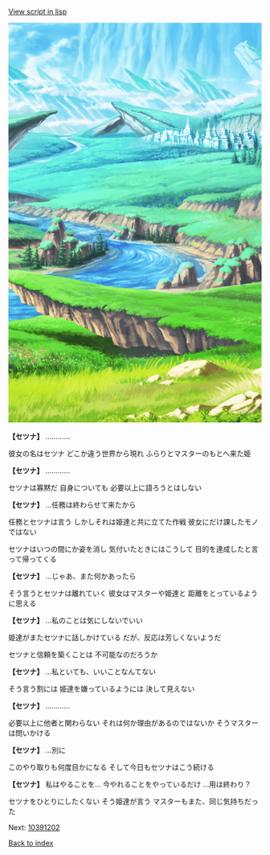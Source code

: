 [View script in lisp](../scripts/10391201.txt)

![plain.png](../images/backgrounds/plain.png)

**【セツナ】**
…………

彼女の名はセツナ
どこか違う世界から現れ
ふらりとマスターのもとへ来た姫

**【セツナ】**
…………

セツナは寡黙だ
自身についても
必要以上に語ろうとはしない

**【セツナ】**
…任務は終わらせて来たから

任務とセツナは言う
しかしそれは姫達と共に立てた作戦
彼女にだけ課したモノではない

セツナはいつの間にか姿を消し
気付いたときにはこうして
目的を達成したと言って帰ってくる

**【セツナ】**
…じゃあ、また何かあったら

そう言うとセツナは離れていく
彼女はマスターや姫達と
距離をとっているように思える

**【セツナ】**
…私のことは気にしないでいい

姫達がまたセツナに話しかけている
だが、反応は芳しくないようだ

セツナと信頼を築くことは
不可能なのだろうか

**【セツナ】**
…私といても、いいことなんてない

そう言う割には
姫達を嫌っているようには
決して見えない

**【セツナ】**
…………

必要以上に他者と関わらない
それは何か理由があるのではないか
そうマスターは問いかける

**【セツナ】**
…別に

このやり取りも何度目かになる
そして今日もセツナはこう続ける

**【セツナ】**
私はやることを…
今やれることをやっているだけ
…用は終わり？

セツナをひとりにしたくない
そう姫達が言う
マスターもまた、同じ気持ちだった


Next: [10391202](10391202.md)

[Back to index](index.md)
